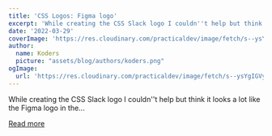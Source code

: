 ```yaml
---
title: 'CSS Logos: Figma logo'
excerpt: 'While creating the CSS Slack logo I couldn''t help but think it looks a lot like the Figma logo in the...'
date: '2022-03-29'
coverImage: 'https://res.cloudinary.com/practicaldev/image/fetch/s--ysYgIGVy--/c_imagga_scale,f_auto,fl_progressive,h_420,q_auto,w_1000/https://dev-to-uploads.s3.amazonaws.com/uploads/articles/v24r04v4oxoqi014kgc6.jpg'
author:
  name: Koders
  picture: "assets/blog/authors/koders.png"
ogImage:
  url: 'https://res.cloudinary.com/practicaldev/image/fetch/s--ysYgIGVy--/c_imagga_scale,f_auto,fl_progressive,h_420,q_auto,w_1000/https://dev-to-uploads.s3.amazonaws.com/uploads/articles/v24r04v4oxoqi014kgc6.jpg'
---
```


While creating the CSS Slack logo I couldn''t help but think it looks a lot like the Figma logo in the...

[Read more](https://dev.to/dailydevtips1/css-logos-figma-logo-3465)

